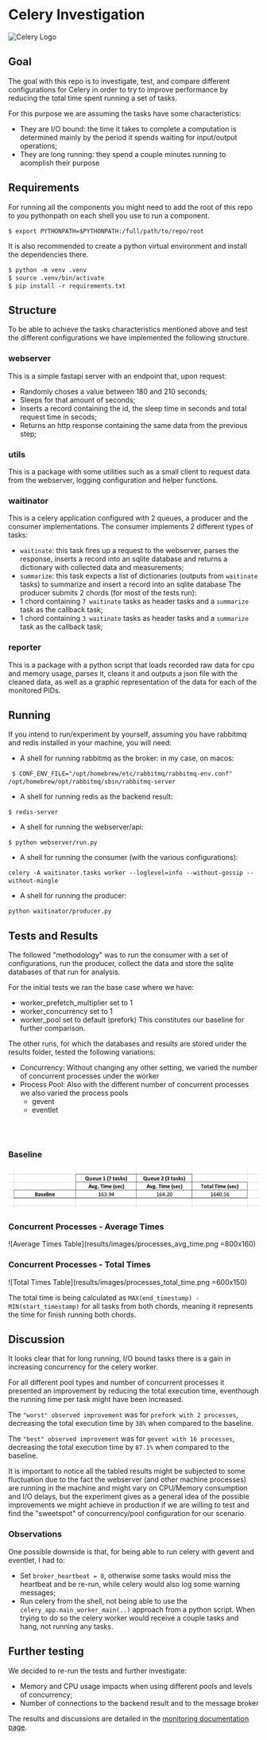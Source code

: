 # Celery Investigation

![Celery Logo](https://blog.4linux.com.br/wp-content/uploads/2017/07/celery.jpg)

## Goal

The goal with this repo is to investigate, test, and compare different configurations for Celery in order to try to improve performance by reducing the total time spent running a set of tasks.

For this purpose we are assuming the tasks have some characteristics:
   - They are I/O bound: the time it takes to complete a computation is determined mainly by the period it spends waiting for input/output operations;
   - They are long running: they spend a couple minutes running to acomplish their purpose

## Requirements

For running all the components you might need to add the root of this repo to you pythonpath on each shell you use to run a component.

```
$ export PYTHONPATH=$PYTHONPATH:/full/path/to/repo/root
```

It is also recommended to create a python virtual environment and install the dependencies there.

```
$ python -m venv .venv
$ source .venv/bin/activate
$ pip install -r requirements.txt
```

## Structure

To be able to achieve the tasks characteristics mentioned above and test the different configurations we have implemented the following structure.

### webserver
This is a simple fastapi server with an endpoint that, upon request:
   - Randomly choses a value between 180 and 210 seconds;
   - Sleeps for that amount of seconds;
   - Inserts a record containing the id, the sleep time in seconds and total request time in secods;
   - Returns an http response containing the same data from the previous step;

### utils
This is a package with some utilities such as a small client to request data from the webserver, logging configuration and helper functions.

### waitinator
This is a celery application configured with 2 queues, a producer and the consumer implementations.
The consumer implements 2 different types of tasks:
   - `waitinate`: this task fires up a request to the webserver, parses the response, inserts a record into an sqlite database and returns a dictionary with collected data and measurements;
   - `summarize`: this task expects a list of dictionaries (outputs from `waitinate` tasks) to summarize and insert a record into an sqlite database
The producer submits 2 chords (for most of the tests run):
   - 1 chord containing `7 waitinate` tasks as header tasks and a `summarize` task as the callback task;
   - 1 chord containing `3 waitinate` tasks as header tasks and a `summarize` task as the callback task;

### reporter
This is a package with a python script that loads recorded raw data for cpu and memory usage, parses it, cleans it and outputs a json file with the cleaned data, as well as a graphic representation of the data for each of the monitored PIDs.

## Running
If you intend to run/experiment by yourself, assuming you have rabbitmq and redis installed in your machine, you will need:
   - A shell for running rabbitmq as the broker: in my case, on macos:
   ```
    $ CONF_ENV_FILE="/opt/homebrew/etc/rabbitmq/rabbitmq-env.conf" /opt/homebrew/opt/rabbitmq/sbin/rabbitmq-server
   ```
   - A shell for running redis as the backend result:
   ```
   $ redis-server
   ```
   - A shell for running the webserver/api:
   ```
   $ python webserver/run.py
   ```
   - A shell for running the consumer (with the various configurations):
   ```
   celery -A waitinator.tasks worker --loglevel=info --without-gossip --without-mingle
   ```
   - A shell for running the producer:
   ```
   python waitinator/producer.py
   ```

## Tests and Results

The followed "methodology" was to run the consumer with a set of configurations, run the producer, collect the data and store the sqlite databases of that run for analysis.

For the initial tests we ran the base case where we have:
   - worker_prefetch_multiplier set to 1
   - worker_concurrency set to 1
   - worker_pool set to default (prefork)
This constitutes our baseline for further comparison.

The other runs, for which the databases and results are stored under the results folder, tested the following variations:
   - Concurrency: Without changing any other setting, we varied the number of concurrent processes under the worker
   - Process Pool: Also with the different number of concurrent processes we also varied the process pools
      - gevent
      - eventlet

<br>
<br>

### Baseline
![Baseline Table](results/images/baseline.png)

### Concurrent Processes - Average Times
![Average Times Table](results/images/processes_avg_time.png =800x160)

### Concurrent Processes - Total Times
![Total Times Table](results/images/processes_total_time.png =600x150)

The total time is being calculated as `MAX(end_timestamp) - MIN(start_timestamp)` for all tasks from both chords, meaning it represents the time
for finish running both chords.


## Discussion

It looks clear that for long running, I/O bound tasks there is a gain in increasing concurrency for the celery worker.

For all different pool types
and number of concurrent processes it presented an improvement by reducing the total execution time, eventhough the running time per task might have been increased.


The `"worst" observed improvement` was for `prefork with 2 processes`, decreasing the total execution time by `38%` when compared to the baseline.

The `"best" observed improvement` was for `gevent with 16 processes`, decreasing the total execution time by `87.1%` when compared to the baseline.

It is important to notice all the tabled results might be subjected to some fluctuation due to the fact the webserver (and other machine processes) are
running in the machine and might vary on CPU/Memory consumption and I/O delays, but the experiment gives as a general idea of the possible improvements we
might achieve in production if we are willing to test and find the "sweetspot" of concurrency/pool configuration for our scenario.

### Observations

One possible downside is that, for being able to run celery with gevent and eventlet, I had to:
   - Set `broker_heartbeat = 0`, otherwise some tasks would miss the heartbeat and be re-run, while celery would also log some warning messages;
   - Run celery from the shell, not being able to use the `celery_app.main_worker_main(..)` approach from a python script. When trying to do so the celery
   worker would receive a couple tasks and hang, not running any tasks.


## Further testing

We decided to re-run the tests and further investigate:
   - Memory and CPU usage impacts when using different pools and levels of concurrency;
   - Number of connections to the backend result and to the message broker

The results and discussions are detailed in the [monitoring documentation page](docs/monitoring.md).